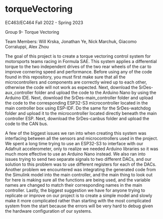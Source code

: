 # torqueVectoring

EC463/EC464 Fall 2022 - Spring 2023

Group 9- Torque Vectoring

Team Members: Will Krska, Jonathan Ye, Nick Marchuk, Giacomo Corraluppi, Alex Zhou

The goal of this project is to create a torque vectoring control system for motorsports teams racing in Formula SAE. This system applies a differential torque to the two independent drives of the two rear wheels of the car to improve cornering speed and performance. Before using any of the code found in this repository, you must first make sure that all the microcontrollers and components are correctly wired up to each other, otherwise the code will not work as expected. Next, download the SrDes-aux_controller folder and upload the code to the Arduino Nano by using the Arduino IDE. Next, download the SrDes-main_controller folder and upload the code to the corresponding ESP32-S3 microcontroller located in the main controller box using ESP-IDF. Do the same for the SrDes-watchdog folder and upload it to the microcontroller located directly beneath the main controller ESP. Next, download the SrDes-canbus folder and upload the code to the CAN bus.

A few of the biggest issues we ran into when creating this system was interfacing between all the sensors and microcontrollers used in the project. We spent a long time trying to use an ESP32-S3 to interface with our Adafruit accelerometer, only to realize we needed Arduino libraries so it was much more effective to use an Arduino Nano instead. We also ran into issues trying to send two separate signals to two different DACs, and our solution to this problem was to use different registers for each of the DACs. Another problem we encountered was integrating the generated code from the Simulink model into the main controller, and the main thing to look out for here is making sure all the functions are being used, and the variable names are changed to match their corresponding names in the main controller. Lastly, the biggest suggestion we have for anyone trying to replicate or improve on our project is to create a simple model and slowly make it more complicated rather than starting with the most complicated system from the start because the errors will be very hard to debug given the hardware configuration of our systems.
